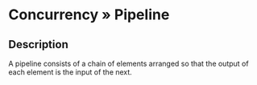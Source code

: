 # Concurrency » Pipeline

## Description

A pipeline consists of a chain of elements arranged so that the output of each element is the input of the next.
